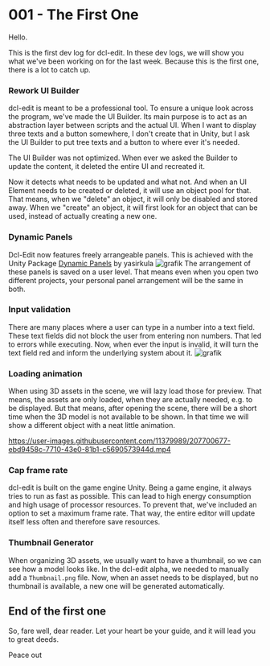 # 001 - The First One
Hello.

This is the first dev log for dcl-edit.
In these dev logs, we will show you what we've been working on for the last week.
Because this is the first one, there is a lot to catch up. 

### Rework UI Builder
dcl-edit is meant to be a professional tool. To ensure a unique look across the program, we've made the UI Builder. 
Its main purpose is to act as an abstraction layer between scripts and the actual UI. When I want to display three texts and a button somewhere,
I don't create that in Unity, but I ask the UI Builder to put tree texts and a button to where ever it's needed.

The UI Builder was not optimized. When ever we asked the Builder to update the content, it deleted the entire UI and recreated it.

Now it detects what needs to be updated and what not. And when an UI Element needs to be created or deleted, it will use an object pool
for that. That means, when we "delete" an object, it will only be disabled and stored away. When we "create" an object, it will first look for an object
that can be used, instead of actually creating a new one.

### Dynamic Panels
Dcl-Edit now features freely arrangeable panels. This is achieved with the Unity Package [Dynamic Panels](https://github.com/yasirkula/UnityDynamicPanels) by yasirkula
![grafik](https://user-images.githubusercontent.com/11379989/207691957-021c71aa-cfab-4084-a53b-06eb23ac6338.png)
The arrangement of these panels is saved on a user level. That means even when you open two different projects, your personal panel arrangement will
be the same in both.

### Input validation
There are many places where a user can type in a number into a text field. These text fields did not block the user from entering non numbers. That led to 
errors while executing. Now, when ever the input is invalid, it will turn the text field red and inform the underlying system about it.
![grafik](https://user-images.githubusercontent.com/11379989/207696359-c986fc20-76eb-4100-a5f1-9a06ff27e8e7.png)

### Loading animation
When using 3D assets in the scene, we will lazy load those for preview. That means, the assets are only loaded, when they are actually needed, e.g. to be displayed.
But that means, after opening the scene, there will be a short time when the 3D model is not available to be shown. In that time we will show a different object with
a neat little animation.

https://user-images.githubusercontent.com/11379989/207700677-ebd9458c-7710-43e0-81b1-c5690573944d.mp4

### Cap frame rate
dcl-edit is built on the game engine Unity. Being a game engine, it always tries to run as fast as possible. This can lead to high energy consumption
and high usage of processor resources. To prevent that, we've included an option to set a maximum frame rate. That way, the entire editor will update itself less
often and therefore save resources.

### Thumbnail Generator
When organizing 3D assets, we usually want to have a thumbnail, so we can see how a model looks like. In the dcl-edit alpha, we needed to manually add a 
`Thumbnail.png` file. Now, when an asset needs to be displayed, but no thumbnail is available, a new one will be generated automatically.

## End of the first one
So, fare well, dear reader. Let your heart be your guide, and it will lead you to great deeds.

Peace out
